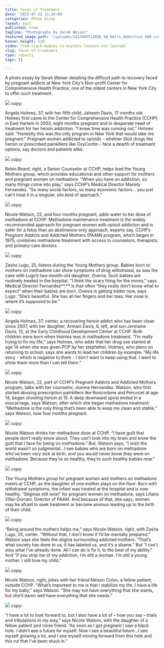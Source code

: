 ```yaml
---
title: Faces of Treatment
date: '2015-07-22 11:38:00'
categories: Photo Essay
layout: post
published: true
tagline: "​​Photographs by Sarah Weiser​​​"
featured_image_path: "/uploads/1437495512888_SW_Retro_Addiction_008_cropped-1600.jpg"
banner_height: 520
video: from-crack-babies-to-oxytots-lessons-not-learned
slug: faces-of-treatment
type: reports
tags: []

---
```

A photo essay by Sarah Weiser detailing the difficult path to recovery faced by pregnant addicts at New York City's Non-profit Center for Comprehensive Health Practice, one of the oldest centers in New York City to offer such treatment.

![](/webhook-uploads/1437492489603_SW_Retro_Addiction_001-1600px.jpg)
copy:

Angela Holmes, 37, with her fifth child, Jaheem Davis, 17 months old. Holmes first came to the Center for Comprehensive Health Practice (CCHP) in East Harlem in 2003, eight months pregnant and in desperate need of treatment for her heroin addiction. “I knew time was running out,” Holmes said. “Honestly this was the only program in New York that would take me pregnant.” Pregnant women addicted to opioids - whether illicit drugs like heroin or prescribed painkillers like OxyContin - face a dearth of treatment options, say doctors and patients alike.

![](/webhook-uploads/1437492524276_SW_Retro_Addiction_002-1600px.jpg)
copy:

Robin Beard, right, a Senior Counselor at CCHP, helps lead the Young Mothers group, which provides educational and other support for mothers and pregnant women on methadone. “When you have an addiction, so many things come into play,” says CCHP’s Medical Director Mariely Fernandez. “So many social factors, so many economic factors... you just can’t treat it in a singular, silo kind of approach.”

![](/webhook-uploads/1437492543494_SW_Retro_Addiction_003-1600px.jpg)
copy:

Nicole Watson, 22, and four months pregnant, adds water to her dose of methadone at CCHP. Methadone maintenance treatment is the widely recommended approach for pregnant women with opioid addiction and is safer for a fetus than an abstinence-only approach, experts say. CCHP’s Pregnant Addicts and Addicted Mothers (PAAM) program, which began in 1975, combines methadone treatment with access to counselors, therapists, and primary-care doctors.

![](/webhook-uploads/1437492566984_SW_Retro_Addiction_004-1600px.jpg)
copy:

Zasha Lugo, 25, listens during the Young Mothers group. Babies born to mothers on methadone can show symptoms of drug withdrawal, as was the case with Lugo’s two-month-old daughter, Ovenia. Such babies are routinely treated in the hospital. “I think the scary thing for the moms,” says Medical Director Fernandez**,** is that often “they really don’t know what to expect” when their babies are born. Ovenia is getting better now, says Lugo: “She’s beautiful. She has all her fingers and her toes. Her nose is where it’s supposed to be.”

![](/webhook-uploads/1437492591958_SW_Retro_Addiction_005-1600px.jpg)
copy:

Angela Holmes, 37, center, a recovering heroin addict who has been clean since 2007, with her daughter, Armani Davis, 6, left, and son Jermaine Davis, 12, at the Early Childhood Development Center at CCHP. Both children were born when Holmes was in methadone treatment. “I’m really trying to fix my life,” says Holmes, who adds that her drug use started at age 14 when she was given PCP by her stepfather. Holmes, who plans on returning to school, says she wants to lead her children by example. “My life story - which is negative to them - I don’t want to keep using that. I want to show them more than I can tell them.”

![](/webhook-uploads/1437492605929_SW_Retro_Addiction_006-1600px.jpg)
copy:

Nicole Watson, 22, part of CCHP’s Pregnant Addicts and Addicted Mothers program, talks with her counselor, Joanne Hernandez. Watson, who first started abusing prescription painkillers like Roxicodone and Percocet at age 14, began shooting heroin at 15\. A deep downward spiral ended in a miscarriage, says Watson, after which she began methadone treatment. “Methadone is the only thing that’s been able to keep me clean and stable,” says Watson, now four months pregnant.

![](/webhook-uploads/1437492632449_SW_Retro_Addiction_007-1600px.jpg)
copy:

Nicole Watson drinks her methadone dose at CCHP. “I have guilt that people don’t really know about. They can’t look into my brain and know the guilt that I face for being on methadone.” But, Watson says, “I wish the world wasn’t so judgmental...I see babies who are born on methadone who’ve been very sick at birth, and you would never know they were on methadone. Because they’re so healthy, they’re such healthy babies now.”

![](/webhook-uploads/1437492654048_SW_Retro_Addiction_008-1600px.jpg)
copy:

The Young Mothers group for pregnant women and mothers on methadone meets at CCHP, as the daughter of one mother plays on the floor. Born with withdrawal symptoms, the infant was treated at the hospital and is now healthy. “Stigmas still exist” for pregnant women on methadone, says Liliana Villar-Durrani, Director of PAAM. And because of that, she says, women may be afraid to seek treatment or become anxious leading up to the birth of their child.

![](/webhook-uploads/1437492683159_SW_Retro_Addiction_009-1600px.jpg)
copy:

“Being around the mothers helps me,” says Nicole Watson, right, with Zasha Lugo, 25, center. “Without that, I don’t know if I’d be mentally prepared.” Watson says she feels the stigma surrounding addicted mothers. “That’s what society has done to us, it has labeled us, and it’s a shame.” But “I can’t stop what I’ve already done. All I can do is fix it, to the best of my ability.” And “if you strip me of my addiction, I’m still a woman. I’m still a young mother. I still love my child.”

![](/webhook-uploads/1437492725112_SW_Retro_Addiction_010-1600px.jpg)
copy:

Nicole Watson, right, jokes with her friend Nelson Colon, a fellow patient, outside CCHP. “What’s important to me is that I stabilize my life, I have a life for my baby,” says Watson. “She may not have everything that she wants, but she’ll damn well have everything that she needs.”

![](/webhook-uploads/1437492746798_SW_Retro_Addiction_011-1600px.jpg)
copy:

“I have a lot to look forward to, but I also have a lot of – how you say – trials and tribulations in my way,” says Nicole Watson, with the daughter of a fellow patient and close friend. “As soon as I got pregnant I saw a black hole. I didn’t see a future for myself. Now I see a beautiful future...I see myself growing a lot, and I see myself moving forward from this hole and this rut that I’ve been stuck in.”

